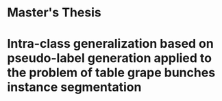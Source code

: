 # Master's Thesis

# Intra-class generalization based on pseudo-label generation applied to the problem of table grape bunches instance segmentation
